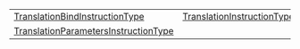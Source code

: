 |                                                                                                                                  |                                                                                                   |
| -------------------------------------------------------------------------------------------------------------------------------- | ------------------------------------------------------------------------------------------------- |
| [TranslationBindInstructionType](/i18n/t/variable/translation-renderer/translationbindinstructiontype.md)                        | [TranslationInstructionType](/i18n/t/variable/translation-renderer/translationinstructiontype.md) |
| [TranslationParametersInstructionType](/i18n/t/variable/translation-parameters-renderer/translationparametersinstructiontype.md) |                                                                                                   |